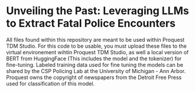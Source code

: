 # Unveiling the Past: Leveraging LLMs to Extract Fatal Police Encounters

All files found within this repository are meant to be used within Proquest TDM Studio. For this code to be usable, you must upload these files to the virtual environement wihtin Proquest TDM Studio, as well a local version of BERT from HuggingFace (This includes the model and the tokenizer) for fine-tuning. Labeled training data used for fine tuning the models can be shared by the CSP Policing Lab at the University of Michigan - Ann Arbor. Proquest owns the copyright of newspapers from the Detroit Free Press used for classification of this model. 
